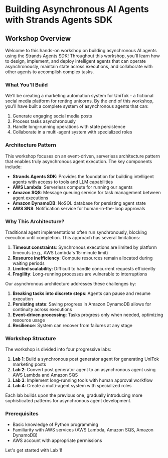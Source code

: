 # Building Asynchronous AI Agents with Strands Agents SDK

## Workshop Overview

Welcome to this hands-on workshop on building asynchronous AI agents using the Strands Agents SDK! Throughout this workshop, you'll learn how to design, implement, and deploy intelligent agents that can operate asynchronously, maintain state across executions, and collaborate with other agents to accomplish complex tasks.

### What You'll Build

We'll be creating a marketing automation system for UniTok - a fictional social media platform for renting unicorns. By the end of this workshop, you'll have built a complete system of asynchronous agents that can:

1. Generate engaging social media posts
2. Process tasks asynchronously
3. Handle long-running operations with state persistence
4. Collaborate in a multi-agent system with specialized roles

### Architecture Pattern

This workshop focuses on an event-driven, serverless architecture pattern that enables truly asynchronous agent execution. The key components include:

- **Strands Agents SDK**: Provides the foundation for building intelligent agents with access to tools and LLM capabilities
- **AWS Lambda**: Serverless compute for running our agents
- **Amazon SQS**: Message queuing service for task management between agent executions
- **Amazon DynamoDB**: NoSQL database for persisting agent state
- **AWS SNS**: Notification service for human-in-the-loop approvals

### Why This Architecture?

Traditional agent implementations often run synchronously, blocking execution until completion. This approach has several limitations:

1. **Timeout constraints**: Synchronous executions are limited by platform timeouts (e.g., AWS Lambda's 15-minute limit)
2. **Resource inefficiency**: Compute resources remain allocated during waiting periods
3. **Limited scalability**: Difficult to handle concurrent requests efficiently
4. **Fragility**: Long-running processes are vulnerable to interruptions

Our asynchronous architecture addresses these challenges by:

1. **Breaking tasks into discrete steps**: Agents can pause and resume execution
2. **Persisting state**: Saving progress in Amazon DynamoDB allows for continuity across executions
3. **Event-driven processing**: Tasks progress only when needed, optimizing resource usage
4. **Resilience**: System can recover from failures at any stage

### Workshop Structure

The workshop is divided into four progressive labs:

1. **Lab 1**: Build a synchronous post generator agent for generating UniTok marketing posts
2. **Lab 2**: Convert post generator agent to an asynchronous agent using AWS Lambda and Amazon SQS
3. **Lab 3**: Implement long-running tools with human approval workflow
4. **Lab 4**: Create a multi-agent system with specialized roles

Each lab builds upon the previous one, gradually introducing more sophisticated patterns for asynchronous agent development.

### Prerequisites

- Basic knowledge of Python programming
- Familiarity with AWS services (AWS Lambda, Amazon SQS, Amazon DynamoDB)
- AWS account with appropriate permissions

Let's get started with Lab 1!